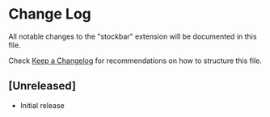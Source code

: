 # Change Log

All notable changes to the "stockbar" extension will be documented in this file.

Check [Keep a Changelog](http://keepachangelog.com/) for recommendations on how to structure this file.

## [Unreleased]

- Initial release